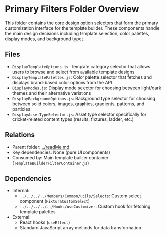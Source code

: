 # Primary Filters Folder Overview

This folder contains the core design option selectors that form the primary customization interface for the template builder. These components handle the main design decisions including template selection, color palettes, display modes, and background types.

## Files

- `DisplayTemplateOptions.js`: Template category selector that allows users to browse and select from available template designs
- `DisplayTemplatePalettes.js`: Color palette selector that fetches and displays brand-based color options from the API
- `DisplayModes.js`: Display mode selector for choosing between light/dark themes and their alternative variations
- `DisplayBackgroundOptions.js`: Background type selector for choosing between solid colors, images, graphics, gradients, patterns, and particles
- `DisplayAssetTypeSelector.js`: Asset type selector specifically for cricket-related content types (results, fixtures, ladder, etc.)

## Relations

- Parent folder: [../readMe.md](../readMe.md)
- Key dependencies: None (pure UI components)
- Consumed by: Main template builder container (`TemplateBuilderFilterContainer.js`)

## Dependencies

- Internal:
  - `../../../../Members/Common/utils/Selects`: Custom select component (`FixturaCustomSelect`)
  - `../../../../../Hooks/useCustomizer`: Custom hook for fetching template palettes
- External:
  - React hooks (`useEffect`)
  - Standard JavaScript array methods for data transformation
